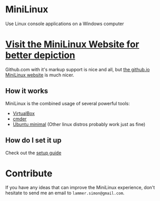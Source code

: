 # MiniLinux
Use Linux console applications on a Windows computer

# [Visit the MiniLinux Website for better depiction](https://simonlammer.github.io/MiniLinux/)
Github.com with it's markup support is nice and all, but [the github.io MiniLinux website](https://simonlammer.github.io/MiniLinux/) is much nicer.

## How it works
MiniLinux is the combined usage of several powerful tools:
* [VirtualBox](https://www.virtualbox.org/)
* [cmder](http://cmder.net/)
* [Ubuntu minimal](https://help.ubuntu.com/community/Installation/MinimalCD) (Other linux distros probably work just as fine)

## How do I set it up
Check out the [setup guide](setup.md)

# Contribute
If you have any ideas that can improve the MiniLinux experience, don't hesitate to send me an email to ```lammer.simon@gmail.com```.
